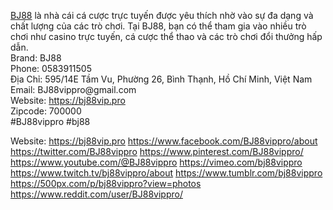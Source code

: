 <p><a target="_blank" href="https://bj88vip.pro/" rel="noreferrer noopener">BJ88</a> là nhà cái cá cược trực tuyến được yêu thích nhờ vào sự đa dạng và chất lượng của các trò chơi. Tại BJ88, bạn có thể tham gia vào nhiều trò chơi như casino trực tuyến, cá cược thể thao và các trò chơi đổi thưởng hấp dẫn.<br>Brand: BJ88<br>Phone: 0583911505<br>Địa Chỉ: 595/14E Tầm Vu, Phường 26, Bình Thạnh, Hồ Chí Minh, Việt Nam<br>Email: BJ88vippro@gmail.com<br> Website: <a target="_blank" href="https://bj88vip.pro/" rel="noreferrer noopener">https://bj88vip.pro</a><br> Zipcode: 700000<br>#BJ88vippro #bj88</p>
Website:
<a href="https://bj88vip.pro">https://bj88vip.pro</a>
<a href="https://www.facebook.com/BJ88vippro/about">https://www.facebook.com/BJ88vippro/about</a>
<a href="https://twitter.com/BJ88vippro">https://twitter.com/BJ88vippro</a>
<a href="https://www.pinterest.com/BJ88vippro/">https://www.pinterest.com/BJ88vippro/</a>
<a href="https://www.youtube.com/@BJ88vippro">https://www.youtube.com/@BJ88vippro</a>
<a href="https://vimeo.com/bj88vippro">https://vimeo.com/bj88vippro</a>
<a href="https://www.twitch.tv/bj88vippro/about">https://www.twitch.tv/bj88vippro/about</a>
<a href="https://www.tumblr.com/bj88vippro">https://www.tumblr.com/bj88vippro</a>
<a href="https://500px.com/p/bj88vippro?view=photos">https://500px.com/p/bj88vippro?view=photos</a>
<a href="https://www.reddit.com/user/BJ88vippro/">https://www.reddit.com/user/BJ88vippro/</a>